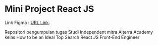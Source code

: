 # Mini Project React JS

Link Figma :  [URL Link](https://www.figma.com/file/nFnggoZv4trjAtEfett0sO/Mini-Project-Alta-ID?node-id=0%3A1).

Repositori pengumpulan tugas Studi Independent mitra Alterra Academy kelas How to be an Ideal Top Search React JS Front-End Engineer
